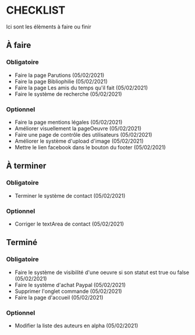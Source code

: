 CHECKLIST
=========
Ici sont les élèments à faire ou finir

## À faire

### Obligatoire
- Faire la page Parutions (05/02/2021)
- Faire la page Bibliophilie (05/02/2021)
- Faire la page Les amis du temps qu'il fait (05/02/2021)
- Faire le système de recherche (05/02/2021)

### Optionnel
- Faire la page mentions légales (05/02/2021)
- Améliorer visuellement la pageOeuvre (05/02/2021)
- Faire une page de contrôle des utilisateurs (05/02/2021)
- Améliorer le système d'upload d'image (05/02/2021)
- Mettre le lien facebook dans le bouton du footer (05/02/2021)

## À terminer

### Obligatoire
- Terminer le système de contact (05/02/2021)

### Optionnel
- Corriger le textArea de contact (05/02/2021)

## Terminé

### Obligatoire
- Faire le système de visibilité d'une oeuvre si son statut est true ou false (05/02/2021)
- Faire le système d'achat Paypal (05/02/2021)
- Supprimer l'onglet commande (05/02/2021)
- Faire la page d'accueil (05/02/2021)

### Optionnel
- Modifier la liste des auteurs en alpha (05/02/2021)
